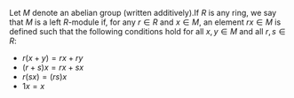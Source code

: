 Let $M$ denote an abelian group (written additively).If $R$ is any ring, we say that $M$ is a left $R$-module if, for any $r\in R$ and $x\in M$, an element $rx\in M$ is defined such that the following conditions hold for all $x, y\in M$ and all $r,s\in R:$
- $r(x+y)=rx+ry$
- $(r+s)x=rx+sx$ 
- $r( sx) = ( rs) x$
- $1x= x$
